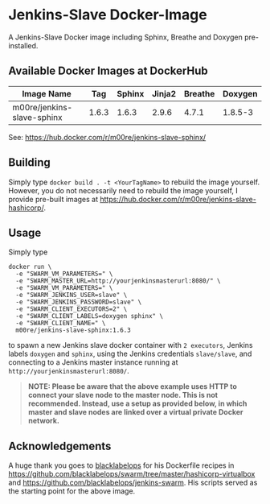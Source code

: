 # Jenkins-Slave Docker-Image

A Jenkins-Slave Docker image including Sphinx, Breathe and Doxygen pre-installed.

## Available Docker Images at DockerHub

Image Name                    | Tag   | Sphinx | Jinja2 | Breathe | Doxygen
------------------------------|-------|--------|--------|---------|--------
m00re/jenkins-slave-sphinx    | 1.6.3 | 1.6.3  | 2.9.6  | 4.7.1   | 1.8.5-3

See: https://hub.docker.com/r/m00re/jenkins-slave-sphinx/

## Building

Simply type ```docker build . -t <YourTagName>``` to rebuild the image yourself. However, you do not necessarily need to rebuild the image yourself, I provide pre-built images at https://hub.docker.com/r/m00re/jenkins-slave-hashicorp/.

## Usage

Simply type

```
docker run \
  -e "SWARM_VM_PARAMETERS=" \
  -e "SWARM_MASTER_URL=http://yourjenkinsmasterurl:8080/" \
  -e "SWARM_VM_PARAMETERS=" \
  -e "SWARM_JENKINS_USER=slave" \
  -e "SWARM_JENKINS_PASSWORD=slave" \
  -e "SWARM_CLIENT_EXECUTORS=2" \
  -e "SWARM_CLIENT_LABELS=doxygen sphinx" \
  -e "SWARM_CLIENT_NAME=" \
  m00re/jenkins-slave-sphinx:1.6.3
```

to spawn a new Jenkins slave docker container with ```2 executors```, Jenkins labels ```doxygen``` and ```sphinx```, using the Jenkins credentials ```slave/slave```, and connecting to a Jenkins master instance running at ```http://yourjenkinsmasterurl:8080/```.

> **NOTE: Please be aware that the above example uses HTTP to connect your slave node to the master node. This is not recommended. Instead, use a setup as provided below, in which master and slave nodes are linked over a virtual private Docker network.**

## Acknowledgements

A huge thank you goes to [blacklabelops](https://github.com/blacklabelops/) for his Dockerfile recipes in https://github.com/blacklabelops/swarm/tree/master/hashicorp-virtualbox and https://github.com/blacklabelops/jenkins-swarm. His scripts served as the starting point for the above image.
